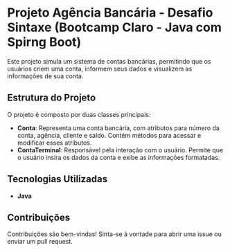 # Projeto Agência Bancária - Desafio Sintaxe (Bootcamp Claro - Java com Spirng Boot)

Este projeto simula um sistema de contas bancárias, permitindo que os usuários criem uma conta, informem seus dados e visualizem as informações de sua conta. 

## Estrutura do Projeto

O projeto é composto por duas classes principais:

- **Conta**: Representa uma conta bancária, com atributos para número da conta, agência, cliente e saldo. Contém métodos para acessar e modificar esses atributos.
- **ContaTerminal**: Responsável pela interação com o usuário. Permite que o usuário insira os dados da conta e exibe as informações formatadas.

## Tecnologias Utilizadas

- **Java**

## Contribuições

Contribuições são bem-vindas! Sinta-se à vontade para abrir uma issue ou enviar um pull request.

